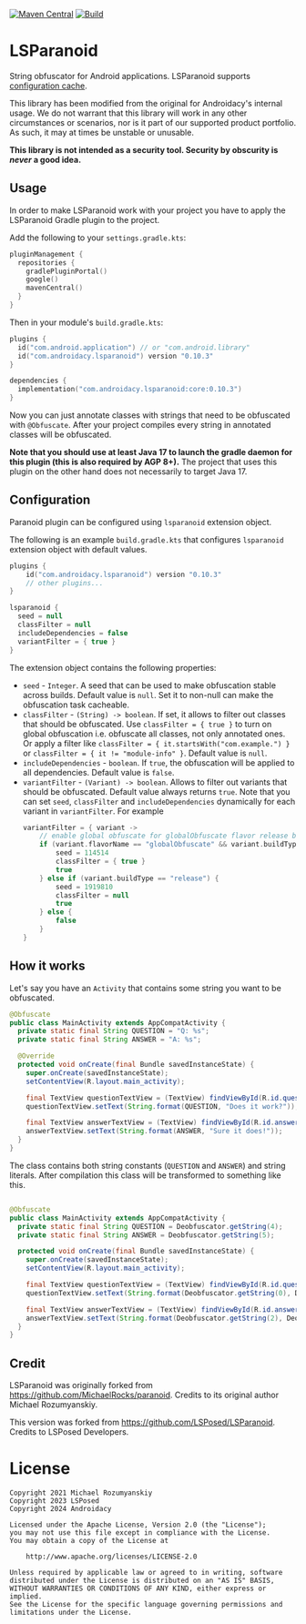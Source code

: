 [![Maven Central](https://img.shields.io/maven-central/v/com.androidacy.lsparanoid/core)](https://central.sonatype.com/artifact/com.androidacy.lsparanoid/core)
[![Build](https://github.com/Androidacy/LSParanoid/actions/workflows/android.yml/badge.svg)](https://github.com/Androidacy/LSParanoid/actions/workflows/android.yml)

LSParanoid
========

String obfuscator for Android applications. LSParanoid supports [configuration cache](https://docs.gradle.org/current/userguide/configuration_cache.html).

This library has been modified from the original for Androidacy's internal usage. We do not warrant that this library will work in any other circumstances or scenarios, nor is it part of our supported product portfolio. As such, it may at times be unstable or unusable.

**This library is not intended as a security tool. Security by obscurity is _never_ a good idea.**

Usage
-----
In order to make LSParanoid work with your project you have to apply the LSParanoid Gradle plugin
to the project.

Add the following to your `settings.gradle.kts`:
```kotlin
pluginManagement {
  repositories {
    gradlePluginPortal()
    google()
    mavenCentral()
  }
}
```

Then in your module's `build.gradle.kts`:
```kotlin
plugins {
  id("com.android.application") // or "com.android.library"
  id("com.androidacy.lsparanoid") version "0.10.3"
}

dependencies {
  implementation("com.androidacy.lsparanoid:core:0.10.3")
}
```

Now you can just annotate classes with strings that need to be obfuscated with `@Obfuscate`.
After your project compiles every string in annotated classes will be obfuscated.

**Note that you should use at least Java 17 to launch the gradle daemon for this plugin (this is also required by AGP 8+).**
The project that uses this plugin on the other hand does not necessarily to target Java 17.

Configuration
-------------
Paranoid plugin can be configured using `lsparanoid` extension object.

The following is an example `build.gradle.kts` that configures `lsparanoid` extension object with default values.
```kotlin
plugins {
    id("com.androidacy.lsparanoid") version "0.10.3"
    // other plugins...
}

lsparanoid {
  seed = null
  classFilter = null
  includeDependencies = false
  variantFilter = { true }
}

```

The extension object contains the following properties:
- `seed` - `Integer`. A seed that can be used to make obfuscation stable across builds. Default value is `null`. Set it to non-null can make the obfuscation task cacheable.
- `classFilter` - `(String) -> boolean`. If set, it allows to filter out classes that should be obfuscated. Use `classFilter = { true }` to turn on global obfuscation i.e. obfuscate all classes, not only annotated ones. Or apply a filter like `classFilter = { it.startsWith("com.example.") }` or `classFilter = { it != "module-info" }`. Default value is `null`.
- `includeDependencies` - `boolean`. If `true`, the obfuscation will be applied to all dependencies. Default value is `false`.
- `variantFilter` - `(Variant) -> boolean`. Allows to filter out variants that should be obfuscated. Default value always returns `true`. Note that you can set `seed`, `classFilter` and `includeDependencies` dynamically for each variant in `variantFilter`. For example
    ```kotlin
    variantFilter = { variant -> 
        // enable global obfuscate for globalObfuscate flavor release build
        if (variant.flavorName == "globalObfuscate" && variant.buildType == "release") {
            seed = 114514
            classFilter = { true }
            true
        } else if (variant.buildType == "release") {
            seed = 1919810
            classFilter = null
            true
        } else {
            false
        }
    }
    ```

How it works
------------
Let's say you have an `Activity` that contains some string you want to be obfuscated.

```java
@Obfuscate
public class MainActivity extends AppCompatActivity {
  private static final String QUESTION = "Q: %s";
  private static final String ANSWER = "A: %s";

  @Override
  protected void onCreate(final Bundle savedInstanceState) {
    super.onCreate(savedInstanceState);
    setContentView(R.layout.main_activity);

    final TextView questionTextView = (TextView) findViewById(R.id.questionTextView);
    questionTextView.setText(String.format(QUESTION, "Does it work?"));

    final TextView answerTextView = (TextView) findViewById(R.id.answerTextView);
    answerTextView.setText(String.format(ANSWER, "Sure it does!"));
  }
}
```

The class contains both string constants (`QUESTION` and `ANSWER`) and string literals.
After compilation this class will be transformed to something like this.

```java

@Obfuscate
public class MainActivity extends AppCompatActivity {
  private static final String QUESTION = Deobfuscator.getString(4);
  private static final String ANSWER = Deobfuscator.getString(5);

  protected void onCreate(final Bundle savedInstanceState) {
    super.onCreate(savedInstanceState);
    setContentView(R.layout.main_activity);

    final TextView questionTextView = (TextView) findViewById(R.id.questionTextView);
    questionTextView.setText(String.format(Deobfuscator.getString(0), Deobfuscator.getString(1)));

    final TextView answerTextView = (TextView) findViewById(R.id.answerTextView);
    answerTextView.setText(String.format(Deobfuscator.getString(2), Deobfuscator.getString(3)));
  }
}

```

Credit
------
LSParanoid was originally forked from https://github.com/MichaelRocks/paranoid. Credits to its original author Michael Rozumyanskiy.

This version was forked from https://github.com/LSPosed/LSParanoid. Credits to LSPosed Developers.

License
=======
    Copyright 2021 Michael Rozumyanskiy
    Copyright 2023 LSPosed
    Copyright 2024 Androidacy

    Licensed under the Apache License, Version 2.0 (the "License");
    you may not use this file except in compliance with the License.
    You may obtain a copy of the License at

        http://www.apache.org/licenses/LICENSE-2.0

    Unless required by applicable law or agreed to in writing, software
    distributed under the License is distributed on an "AS IS" BASIS,
    WITHOUT WARRANTIES OR CONDITIONS OF ANY KIND, either express or implied.
    See the License for the specific language governing permissions and
    limitations under the License.
